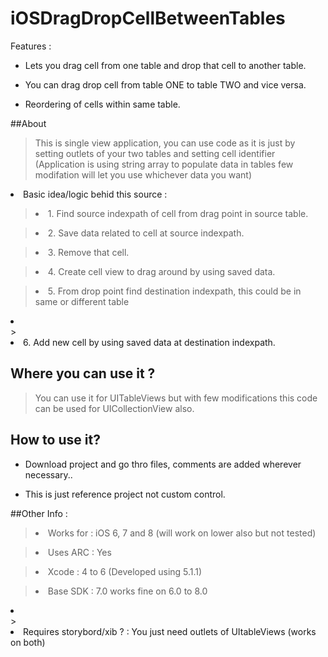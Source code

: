 iOSDragDropCellBetweenTables
============================
>
Features :
>
* Lets you drag cell from one table and drop that cell to another table.
>
* You can drag drop cell from table ONE to table TWO and vice versa.
>
* Reordering of cells within same table.

##About 

>This is single view application, you can use code as it is just by setting outlets of your two tables and setting cell identifier (Application is using string array to populate data in tables few modifation will let you use whichever data you want)
<li>Basic idea/logic behid this source : </li>

><li>1. Find source indexpath of cell from drag point in source table.</li>

><li>2. Save data related to cell at source indexpath.</li>

><li>3. Remove that cell.</li>

><li>4. Create cell view to drag around by using saved data.</li>

><li>5. From drop point find destination indexpath, this could be in same or different table</li>
<li> </li>
><li>6. Add new cell by using saved data at destination indexpath.</li>


## Where you can use it ?

>You can use it for UITableViews but with few modifications this code can be used for UICollectionView also.


How to use it?
-------------

>

>
* Download project and go thro files, comments are added wherever necessary..

>
* This is just reference project not custom control.

##Other Info : 


><li>Works for : iOS 6, 7 and 8 (will work on lower also but not tested)</li>

><li>Uses ARC : Yes </li>

><li>Xcode : 4 to 6 (Developed using 5.1.1) </li>

><li>Base SDK : 7.0 works fine on 6.0 to 8.0 </li>
<li> </li>
><li> Requires storybord/xib ? : You just need outlets of UItableViews (works on both)</li>




